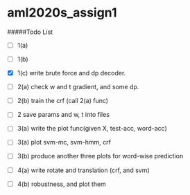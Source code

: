 # aml2020s_assign1

#####Todo List
- [ ] 1(a)
- [ ] 1(b)
- [X] 1(c) write brute force and dp decoder.

- [ ] 2(a) check w and t gradient, and some dp.
- [ ] 2(b) train the crf (call 2(a) func)
- [ ] 2 save params and w, t into files

- [ ] 3(a) write the plot func(given X, test-acc, word-acc)
- [ ] 3(a) plot svm-mc, svm-hmm, crf
- [ ] 3(b) produce another three plots for word-wise prediction

- [ ] 4(a) write rotate and translation (crf, and svm)
- [ ] 4(b) robustness, and plot them

